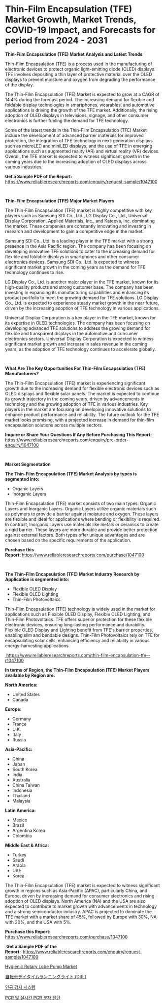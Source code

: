 <p><h1>Thin-Film Encapsulation (TFE) Market Growth, Market Trends, COVID-19 Impact, and Forecasts for period from 2024 - 2031</h1></p><p><strong>Thin-Film Encapsulation (TFE) Market Analysis and Latest Trends</strong></p>
<p><p>Thin-Film Encapsulation (TFE) is a process used in the manufacturing of electronic devices to protect organic light-emitting diode (OLED) displays. TFE involves depositing a thin layer of protective material over the OLED displays to prevent moisture and oxygen from degrading the performance of the display.</p><p>The Thin-Film Encapsulation (TFE) Market is expected to grow at a CAGR of 14.4% during the forecast period. The increasing demand for flexible and foldable display technologies in smartphones, wearables, and automotive applications is driving the growth of the TFE market. Additionally, the rising adoption of OLED displays in televisions, signage, and other consumer electronics is further fueling the demand for TFE technology.</p><p>Some of the latest trends in the Thin-Film Encapsulation (TFE) Market include the development of advanced barrier materials for improved protection, the integration of TFE technology in next-generation displays such as microLED and miniLED displays, and the use of TFE in emerging applications such as augmented reality (AR) and virtual reality (VR) devices. Overall, the TFE market is expected to witness significant growth in the coming years due to the increasing adoption of OLED displays across various industries.</p></p>
<p><strong>Get a Sample PDF of the Report:&nbsp;</strong> <a href="https://www.reliableresearchreports.com/enquiry/request-sample/1047100">https://www.reliableresearchreports.com/enquiry/request-sample/1047100</a></p>
<p>&nbsp;</p>
<p><strong>Thin-Film Encapsulation (TFE) Major Market Players</strong></p>
<p><p>The Thin-Film Encapsulation (TFE) market is highly competitive with key players such as Samsung SDI Co., Ltd., LG Display Co., Ltd., Universal Display Corporation, Applied Materials, Inc., and Kateeva, Inc. dominating the market. These companies are constantly innovating and investing in research and development to gain a competitive edge in the market.</p><p>Samsung SDI Co., Ltd. is a leading player in the TFE market with a strong presence in the Asia Pacific region. The company has been focusing on developing innovative TFE solutions to cater to the increasing demand for flexible and foldable displays in smartphones and other consumer electronics devices. Samsung SDI Co., Ltd. is expected to witness significant market growth in the coming years as the demand for TFE technology continues to rise.</p><p>LG Display Co., Ltd. is another major player in the TFE market, known for its high-quality products and strong customer base. The company has been investing in expanding its manufacturing capabilities and enhancing its product portfolio to meet the growing demand for TFE solutions. LG Display Co., Ltd. is expected to experience steady market growth in the near future, driven by the increasing adoption of TFE technology in various applications.</p><p>Universal Display Corporation is a key player in the TFE market, known for its expertise in OLED technologies. The company has been focusing on developing advanced TFE solutions to address the growing demand for flexible and transparent displays in the automotive and consumer electronics sectors. Universal Display Corporation is expected to witness significant market growth and increase in sales revenue in the coming years, as the adoption of TFE technology continues to accelerate globally.</p></p>
<p>&nbsp;</p>
<p><strong>What Are The Key Opportunities For Thin-Film Encapsulation (TFE) Manufacturers?</strong></p>
<p><p>The Thin-Film Encapsulation (TFE) market is experiencing significant growth due to the increasing demand for flexible electronic devices such as OLED displays and flexible solar panels. The market is expected to continue its growth trajectory in the coming years, driven by advancements in technology and the growing adoption of TFE in various industries. Key players in the market are focusing on developing innovative solutions to enhance product performance and reliability. The future outlook for the TFE market looks promising, with a projected increase in demand for thin-film encapsulation solutions across multiple sectors.</p></p>
<p><strong>Inquire or Share Your Questions If Any Before Purchasing This Report:</strong> <a href="https://www.reliableresearchreports.com/enquiry/pre-order-enquiry/1047100">https://www.reliableresearchreports.com/enquiry/pre-order-enquiry/1047100</a></p>
<p>&nbsp;</p>
<p><strong>Market Segmentation</strong></p>
<p><strong>The Thin-Film Encapsulation (TFE) Market Analysis by types is segmented into:</strong></p>
<p><ul><li>Organic Layers</li><li>Inorganic Layers</li></ul></p>
<p><p>Thin-Film Encapsulation (TFE) market consists of two main types: Organic Layers and Inorganic Layers. Organic Layers utilize organic materials such as polymers to provide a barrier against moisture and oxygen. These layers are flexible and ideal for applications where bending or flexibility is required. In contrast, Inorganic Layers use materials like metals or ceramics to create a rigid barrier. These layers are more durable and provide better protection against external factors. Both types offer unique advantages and are chosen based on the specific requirements of the application.</p></p>
<p><strong>Purchase this Report:&nbsp;</strong><a href="https://www.reliableresearchreports.com/purchase/1047100">https://www.reliableresearchreports.com/purchase/1047100</a></p>
<p>&nbsp;</p>
<p><strong>The Thin-Film Encapsulation (TFE) Market Industry Research by Application is segmented into:</strong></p>
<p><ul><li>Flexible OLED Display</li><li>Flexible OLED Lighting</li><li>Thin-Film Photovoltaics</li></ul></p>
<p><p>Thin-Film Encapsulation (TFE) technology is widely used in the market for applications such as Flexible OLED Display, Flexible OLED Lighting, and Thin-Film Photovoltaics. TFE offers superior protection for these flexible electronic devices, ensuring long-lasting performance and durability. Flexible OLED Display and Lighting benefit from TFE's barrier properties, enabling slim and bendable designs. Thin-Film Photovoltaics rely on TFE for encapsulating solar cells, enhancing efficiency and reliability in various energy-harvesting applications.</p></p>
<p><a href="https://www.reliableresearchreports.com/thin-film-encapsulation-tfe--r1047100">&nbsp;https://www.reliableresearchreports.com/thin-film-encapsulation-tfe--r1047100</a></p>
<p><strong>In terms of Region, the Thin-Film Encapsulation (TFE) Market Players available by Region are:</strong></p>
<p>
    <p> <strong> North America: </strong>
        <ul>
            <li>United States</li>
            <li>Canada</li>
        </ul>
        </p> 
    <p> <strong> Europe: </strong>
        <ul>
            <li>Germany</li>
            <li>France</li>
            <li>U.K.</li>
            <li>Italy</li>
            <li>Russia</li>
        </ul>
        </p> 
    <p> <strong> Asia-Pacific: </strong>
        <ul>
            <li>China</li>
            <li>Japan</li>
            <li>South Korea</li>
            <li>India</li>
            <li>Australia</li>
            <li>China Taiwan</li>
            <li>Indonesia</li>
            <li>Thailand</li>
            <li>Malaysia</li>
        </ul>
        </p> 
    <p> <strong> Latin America: </strong>
        <ul>
            <li>Mexico</li>
            <li>Brazil</li>
            <li>Argentina Korea</li>
            <li>Colombia</li>
        </ul>
        </p> 
    <p> <strong> Middle East & Africa: </strong>
        <ul>
            <li>Turkey</li>
            <li>Saudi</li>
            <li>Arabia</li>
            <li>UAE</li>
            <li>Korea</li>
        </ul>
    </p>
    </p>
<p><p>The Thin-Film Encapsulation (TFE) market is expected to witness significant growth in regions such as Asia-Pacific (APAC), particularly China, and Europe, driven by increasing demand for consumer electronics and rising adoption of OLED displays. North America (NA) and the USA are also expected to contribute to market growth with advancements in technology and a strong semiconductor industry. APAC is projected to dominate the TFE market with a market share of 45%, followed by Europe with 30%, NA with 20%, and the USA with 5%.</p></p>
<p><strong>Purchase this Report: </strong><a href="https://www.reliableresearchreports.com/purchase/1047100">https://www.reliableresearchreports.com/purchase/1047100</a></p>
<p>&nbsp;<strong>Get a Sample PDF of the Report:&nbsp;&nbsp;</strong><a href="https://www.reliableresearchreports.com/enquiry/request-sample/1047100">https://www.reliableresearchreports.com/enquiry/request-sample/1047100</a></p>
<p><strong></strong></p>
<p><p><a href="https://github.com/lorenzaSchmeler/Market-Research-Report-List-1/blob/main/hygienic-rotary-lobe-pump-market.md">Hygienic Rotary Lobe Pump Market</a></p><p><a href="https://medium.com/@candiceveum_27405/%E8%87%AA%E8%BB%A2%E8%BB%8A%E3%81%AE%E6%98%BC%E9%96%93%E7%82%B9%E7%81%AF%E7%81%AF-drls-%E5%B8%82%E5%A0%B4%E3%83%AC%E3%83%9D%E3%83%BC%E3%83%88%E3%81%8C%E3%81%93%E3%81%AE%E5%B8%82%E5%A0%B4%E3%81%AE%E6%9C%80%E6%96%B0%E3%81%AE%E3%83%88%E3%83%AC%E3%83%B3%E3%83%89%E3%81%A8%E6%88%90%E9%95%B7%E6%A9%9F%E4%BC%9A%E3%82%92%E6%98%8E%E3%82%89%E3%81%8B%E3%81%AB%E3%81%97%E3%81%BE%E3%81%99-4bc20f4537b1">自転車デイタイムランニングライト (DRL)</a></p><p><a href="https://medium.com/@angelitahessel2022/%EC%9D%B8%EA%B3%B5-%EA%B0%90%EC%A7%80-%EC%8B%9C%EC%8A%A4%ED%85%9C-%EC%8B%9C%EC%9E%A5-%EC%A7%80%ED%91%9C-%ED%95%B4%EB%8F%85-%EC%8B%9C%EC%9E%A5-%EC%A0%90%EC%9C%A0%EC%9C%A8-%ED%8A%B8%EB%A0%8C%EB%93%9C-%EB%B0%8F-%EC%84%B1%EC%9E%A5-%ED%8C%A8%ED%84%B4-68eb693f4ecd">인공 감지 시스템</a></p><p><a href="https://medium.com/@fosterfahey1971/pcr-%EB%B0%8F-%EC%8B%A4%EC%8B%9C%EA%B0%84-pcr-%EB%B6%84%EC%9E%90%EC%A7%84%EB%8B%A8-%EC%8B%9C%EC%9E%A5-%EA%B7%9C%EB%AA%A8%EB%8A%94-%EA%B8%80%EB%A1%9C%EB%B2%8C-%EC%82%B0%EC%97%85%EC%97%90%EC%84%9C-%EA%B0%80%EC%9E%A5-%EC%A2%8B%EC%9D%80-%EB%A7%88%EC%BC%80%ED%8C%85-%EC%B1%84%EB%84%90%EC%9D%84-%EB%82%98%ED%83%80%EB%83%85%EB%8B%88%EB%8B%A4-5a0fa2863abf">PCR 및 실시간 PCR 분자 진단</a></p></p>